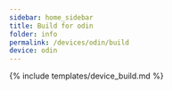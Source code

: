 ```yaml
---
sidebar: home_sidebar
title: Build for odin
folder: info
permalink: /devices/odin/build
device: odin
---
```

{% include templates/device_build.md %}
